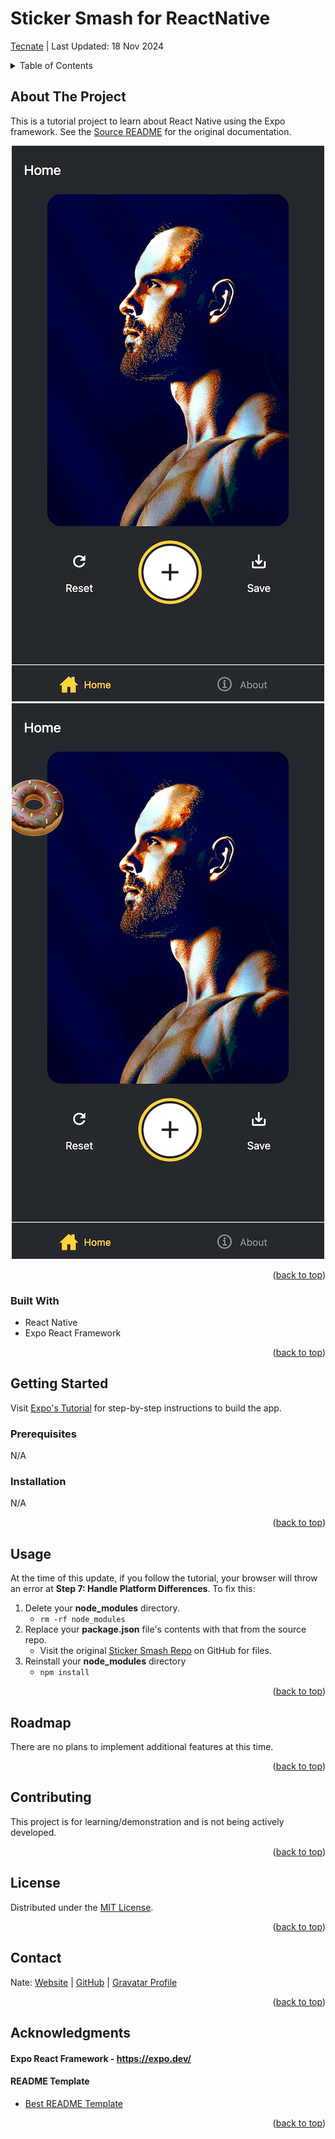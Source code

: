 <a id="readme-top"></a>

# Sticker Smash for ReactNative

<a href="https://tecnate.dev" target="_blank" rel="author">Tecnate</a> | Last Updated: 18 Nov 2024

<!-- TABLE OF CONTENTS -->
<details>
  <summary>Table of Contents</summary>
  <ol>
    <li>
      <a href="#about-the-project">About The Project</a>
      <ul>
        <li><a href="#built-with">Built With</a></li>
      </ul>
    </li>
    <li>
      <a href="#getting-started">Getting Started</a>
      <ul>
        <li><a href="#prerequisites">Prerequisites</a></li>
        <li><a href="#installation">Installation</a></li>
      </ul>
    </li>
    <li><a href="#usage">Usage</a></li>
    <li><a href="#roadmap">Roadmap</a></li>
    <li><a href="#contributing">Contributing</a></li>
    <li><a href="#license">License</a></li>
    <li><a href="#contact">Contact</a></li>
    <li><a href="#acknowledgments">Acknowledgments</a></li>
  </ol>
</details>

<!-- ABOUT THE PROJECT -->

## About The Project

This is a tutorial project to learn about React Native using the Expo framework. See the [Source README](src-README.md) for the original documentation.

<div align="center">

![screenshot1](screenshots/screenshot1.png "before")
![screenshot2](screenshots/screenshot2.png "after")

</div>

<p align="right">(<a href="#readme-top">back to top</a>)</p>

### Built With

-   React Native
-   Expo React Framework

<p align="right">(<a href="#readme-top">back to top</a>)</p>

<!-- GETTING STARTED -->

## Getting Started

Visit [Expo's Tutorial](https://docs.expo.dev/tutorial/introduction/) for step-by-step instructions to build the app.

### Prerequisites

N/A

### Installation

N/A

<p align="right">(<a href="#readme-top">back to top</a>)</p>

<!-- USAGE EXAMPLES -->

## Usage

At the time of this update, if you follow the tutorial, your browser will throw an error at **Step 7: Handle Platform Differences**. To fix this:

1. Delete your **node_modules** directory.
    - `rm -rf node_modules`
2. Replace your **package.json** file's contents with that from the source repo.
    - Visit the original [Sticker Smash Repo](https://github.com/expo/examples/tree/master/stickersmash) on GitHub for files.
3. Reinstall your **node_modules** directory
    - `npm install`

<p align="right">(<a href="#readme-top">back to top</a>)</p>

<!-- ROADMAP -->

## Roadmap

There are no plans to implement additional features at this time.

<p align="right">(<a href="#readme-top">back to top</a>)</p>

<!-- CONTRIBUTING -->

## Contributing

This project is for learning/demonstration and is not being actively developed.

<p align="right">(<a href="#readme-top">back to top</a>)</p>

<!-- LICENSE -->

## License

Distributed under the [MIT License](https://choosealicense.com/licenses/mit/).

<p align="right">(<a href="#readme-top">back to top</a>)</p>

<!-- CONTACT -->

## Contact

Nate: [Website](https://tecnate.dev/) | [GitHub](https://github.com/nvsmith) | [Gravatar Profile](https://gravatar.com/nvsmith435)

<p align="right">(<a href="#readme-top">back to top</a>)</p>

<!-- ACKNOWLEDGMENTS -->

## Acknowledgments

#### Expo React Framework - https://expo.dev/

#### README Template

-   [Best README Template](https://github.com/othneildrew/Best-README-Template/tree/master)

<p align="right">(<a href="#readme-top">back to top</a>)</p>
